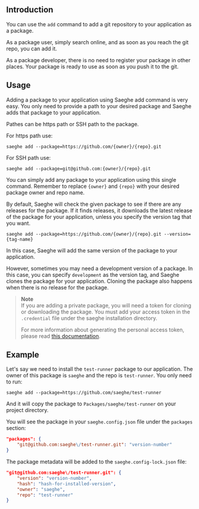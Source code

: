 ## Introduction

You can use the `add` command to add a git repository to your application as a package.

As a package user, simply search online, and as soon as you reach the git repo, you can add it.

As a package developer, there is no need to register your package in other places. Your package is ready to use as soon as you push it to the git.

## Usage

Adding a package to your application using Saeghe add command is very easy. 
You only need to provide a path to your desired package and Saeghe adds that package to your application.

Pathes can be https path or SSH path to the package.

For https path use:

```shell
saeghe add --package=https://github.com/{owner}/{repo}.git
```

For SSH path use:

```shell
saeghe add --package=git@github.com:{owner}/{repo}.git
```

You can simply add any package to your application using this single command. 
Remember to replace `{owner}` and `{repo}` with your desired package owner and repo name.

By default, Saeghe will check the given package to see if there are any releases for the package. 
If it finds releases, it downloads the latest release of the package for your application, unless you specify the version tag that you want.

```shell
saeghe add --package=https://github.com/{owner}/{repo}.git --version={tag-name}
```

In this case, Saeghe will add the same version of the package to your application.

However, sometimes you may need a development version of a package. 
In this case, you can specify `development` as the version tag, and Saeghe clones the package for your application.
Cloning the package also happens when there is no release for the package.

> **Note**  
> If you are adding a private package, you will need a token for cloning or downloading the package. 
> You must add your access token in the `.credential` file under the saeghe installation directory.
> 
> For more information about generating the personal access token, please read [this documentation](https://docs.github.com/en/authentication/keeping-your-account-and-data-secure/creating-a-personal-access-token).

## Example

Let's say we need to install the `test-runner` package to our application. The owner of this package is `saeghe` and the repo is `test-runner`.
You only need to run:

```shell
saeghe add --package=https://github.com/saeghe/test-runner
```
And it will copy the package to `Packages/saeghe/test-runner` on your project directory.

You will see the package in your `saeghe.config.json` file under the `packages` section:

```json
"packages": {
    "git@github.com:saeghe\/test-runner.git": "version-number"
}
```

The package metadata will be added to the `saeghe.config-lock.json` file:

```json
"git@github.com:saeghe\/test-runner.git": {
    "version": "version-number",
    "hash": "hash-for-installed-version",
    "owner": "saeghe",
    "repo": "test-runner"
}
```
